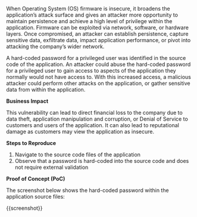 When Operating System (OS) firmware is insecure, it broadens the application’s attack surface and gives  an attacker more opportunity to maintain persistence and achieve a high level of privilege within the application. Firmware can be exploited via network, software, or hardware layers. Once compromised, an attacker can establish persistence, capture sensitive data, exfiltrate data, impact application performance, or pivot into attacking the company’s wider network.

A hard-coded password for a privileged user was identified in the source code of the application. An attacker could abuse the hard-coded password for a privileged user to gain access to aspects of the application they normally would not have access to. With this increased access, a malicious attacker could perform other attacks on the application, or gather sensitive data from within the application.

**Business Impact**

This vulnerability can lead to direct financial loss to the company due to data theft, application manipulation and corruption, or Denial of Service to customers and users of the application. It can also lead to reputational damage as customers may view the application as insecure.

**Steps to Reproduce**

1. Navigate to the source code files of the application
1. Observe that a password is hard-coded into the source code and does not require external validation

**Proof of Concept (PoC)**

The screenshot below shows the hard-coded password within the application source files:

{{screenshot}}
